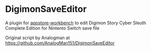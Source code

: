 # DigimonSaveEditor
A plugin for [appstore-workbench](https://github.com/LyfeOnEdge/appstore-workbench "appstore-workbench")  to edit Digimon Story Cyber Sleuth Complete Edition for Nintento Switch save file

Original script by Analogman at https://github.com/AnalogMan151/DigimonSaveEditor
